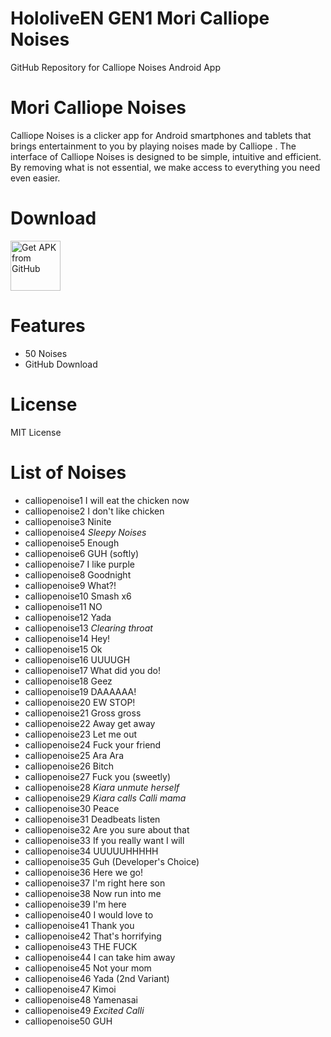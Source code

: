 # HololiveEN GEN1 Mori Calliope Noises 
 GitHub Repository for Calliope Noises Android App

# Mori Calliope Noises
Calliope Noises is a clicker app for Android smartphones and tablets that brings entertainment to you by playing noises made by Calliope .
The interface of Calliope Noises is designed to be simple, intuitive and efficient. By removing what is not essential, we make access to everything you need even easier.

# Download
[<img src="https://raw.githubusercontent.com/YuzuMin/Vtuber-Noises/main/Assets/github.png"
alt="Get APK from GitHub"
height="80">](https://github.com/YuzuMin/HololiveEN-GEN1-Mori-Calliope-Noises-/releases/download/2.0/CalliopeNoises.apk)

# Features
* 50 Noises
* GitHub Download

# License
MIT License

# List of Noises
* calliopenoise1  I will eat the chicken now
* calliopenoise2  I don't like chicken
* calliopenoise3  Ninite
* calliopenoise4  *Sleepy Noises*
* calliopenoise5  Enough
* calliopenoise6  GUH (softly)
* calliopenoise7  I like purple
* calliopenoise8  Goodnight
* calliopenoise9  What?!
* calliopenoise10 Smash x6
* calliopenoise11 NO
* calliopenoise12 Yada
* calliopenoise13 *Clearing throat*
* calliopenoise14 Hey!
* calliopenoise15 Ok
* calliopenoise16 UUUUGH
* calliopenoise17 What did you do!
* calliopenoise18 Geez
* calliopenoise19 DAAAAAA!
* calliopenoise20 EW STOP!
* calliopenoise21 Gross gross
* calliopenoise22 Away get away
* calliopenoise23 Let me out
* calliopenoise24 Fuck your friend
* calliopenoise25 Ara Ara
* calliopenoise26 Bitch
* calliopenoise27 Fuck you (sweetly)
* calliopenoise28 *Kiara unmute herself*
* calliopenoise29 *Kiara calls Calli mama*
* calliopenoise30 Peace
* calliopenoise31 Deadbeats listen
* calliopenoise32 Are you sure about that
* calliopenoise33 If you really want I will
* calliopenoise34 UUUUUHHHHH
* calliopenoise35 Guh (Developer's Choice)
* calliopenoise36 Here we go!
* calliopenoise37 I'm right here son
* calliopenoise38 Now run into me
* calliopenoise39 I'm here
* calliopenoise40 I would love to
* calliopenoise41 Thank you
* calliopenoise42 That's horrifying
* calliopenoise43 THE FUCK
* calliopenoise44 I can take him away
* calliopenoise45 Not your mom
* calliopenoise46 Yada (2nd Variant)
* calliopenoise47 Kimoi
* calliopenoise48 Yamenasai
* calliopenoise49 *Excited Calli*
* calliopenoise50 GUH

